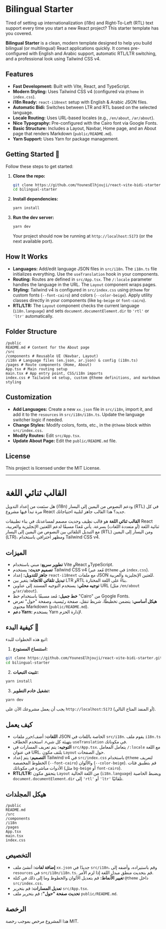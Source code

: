 # Bilingual Starter

Tired of setting up internationalization (i18n) and Right-To-Left (RTL) text support every time you start a new React project? This starter template has you covered.

**Bilingual Starter** is a clean, modern template designed to help you build bilingual (or multilingual) React applications quickly. It comes pre-configured with English and Arabic support, automatic RTL/LTR switching, and a professional look using Tailwind CSS v4.

## Features

- **Fast Development:** Built with Vite, React, and TypeScript.
- **Modern Styling:** Uses Tailwind CSS v4 (configured via `@theme` in `index.css`).
- **i18n Ready:** `react-i18next` setup with English & Arabic JSON files.
- **Automatic Bidi:** Switches between LTR and RTL based on the selected language.
- **Locale Routing:** Uses URL-based locales (e.g., `/en/about`, `/ar/about`).
- **Nice Typography:** Pre-configured with the Cairo font via Google Fonts.
- **Basic Structure:** Includes a Layout, Navbar, Home page, and an About page that renders Markdown (`public/README.md`).
- **Yarn Support:** Uses Yarn for package management.

## Getting Started 🚀

Follow these steps to get started:

1. **Clone the repo:**

   ```bash
   git clone https://github.com/YounesElhjouji/react-vite-bidi-starter.git bilingual-starter
   cd bilingual-starter
   ```

2. **Install dependencies:**

   ```bash
   yarn install
   ```

3. **Run the dev server:**

   ```bash
   yarn dev
   ```

   Your project should now be running at `http://localhost:5173` (or the next available port).

## How It Works

- **Languages:** Add/edit language JSON files in `src/i18n`. The `i18n.ts` file initializes everything. Use the `useTranslation` hook in your components.
- **Routing:** Routes are defined in `src/App.tsx`. The `/:locale` parameter handles the language in the URL. The `Layout` component wraps pages.
- **Styling:** Tailwind v4 is configured in `src/index.css` using `@theme` for custom fonts (`--font-cairo`) and colors (`--color-beige`). Apply utility classes directly in your components (like `bg-beige` or `font-cairo`).
- **RTL/LTR:** The `Layout` component checks the current language (`i18n.language`) and sets `document.documentElement.dir` to `'rtl'` or `'ltr'` automatically.

## Folder Structure

```
/public
README.md # Content for the About page
/src
/components # Reusable UI (Navbar, Layout)
/i18n # Language files (en.json, ar.json) & config (i18n.ts)
/pages # Route components (Home, About)
App.tsx # Main routing setup
main.tsx # App entry point, CSS/i18n imports
index.css # Tailwind v4 setup, custom @theme definitions, and markdown styling
```

## Customization

- **Add Languages:** Create a new `xx.json` file in `src/i18n`, import it, and add it to the `resources` in `src/i18n/i18n.ts`. Update the language switcher logic if needed.
- **Change Styles:** Modify colors, fonts, etc., in the `@theme` block within `src/index.css`.
- **Modify Routes:** Edit `src/App.tsx`.
- **Update About Page:** Edit the `public/README.md` file.

## License

This project is licensed under the MIT License.

---

# القالب ثنائي اللغة

هل سئمت من إعداد التدويل (i18n) ودعم النصوص من اليمين إلى اليسار (RTL) في كل مرة تبدأ فيها مشروع React جديد؟ هذا القالب جاهز لتلبية احتياجاتك.

**القالب ثنائي اللغة** هو قالب نظيف وحديث مصمم لمساعدتك في بناء تطبيقات React ثنائية اللغة (أو متعددة اللغات) بسرعة. يأتي مُعدًا مسبقًا لدعم اللغتين الإنجليزية والعربية، مع التبديل التلقائي بين النصوص من اليمين إلى اليسار (RTL) ومن اليسار إلى اليمين (LTR)، ومظهر احترافي باستخدام Tailwind CSS v4.

## الميزات

- **تطوير سريع:** مبني باستخدام Vite وReact وTypeScript.
- **تصميم حديث:** يستخدم Tailwind CSS v4 (مُعد عبر `@theme` في `index.css`).
- **جاهز للتدويل:** إعداد `react-i18next` مع ملفات JSON للغتين الإنجليزية والعربية.
- **تبديل تلقائي للاتجاه:** يتغير بين LTR وRTL بناءً على اللغة المختارة.
- **توجيه محلي:** يستخدم التوجيه المستند إلى عناوين URL (مثل `/en/about` و`/ar/about`).
- **خط جميل:** مُعد مسبقًا باستخدام خط "Cairo" من Google Fonts.
- **هيكل أساسي:** يتضمن تخطيطًا، شريط تنقل، صفحة رئيسية، وصفحة "حول" تعرض محتوى Markdown (`public/README.md`).
- **دعم Yarn:** يستخدم Yarn لإدارة الحزم.

## كيفية البدء 🚀

اتبع هذه الخطوات للبدء:

1. **استنساخ المستودع:**

```bash
git clone https://github.com/YounesElhjouji/react-vite-bidi-starter.git bilingual-starter
cd bilingual-starter
```

2. **تثبيت التبعيات:**

```bash
yarn install
```

3. **تشغيل خادم التطوير:**

```bash
yarn dev
```

يجب أن يعمل مشروعك الآن على `http://localhost:5173` (أو المنفذ المتاح التالي).

## كيف يعمل

- **اللغات:** أضف/حرر ملفات JSON الخاصة باللغات في `src/i18n`. يقوم ملف `i18n.ts` بتهيئة كل شيء. استخدم الخطاف `useTranslation` في مكوناتك.
- **التوجيه:** يتم تعريف المسارات في `src/App.tsx`. يتعامل المعامل `/:locale` مع اللغة في عنوان URL. يلتف مكون `Layout` حول الصفحات.
- **التصميم:** يتم إعداد Tailwind v4 في `src/index.css` باستخدام `@theme` لتعريف الخطوط المخصصة (`--font-cairo`) والألوان (`--color-beige`). قم بتطبيق فئات الأدوات مباشرة في مكوناتك (مثل `bg-beige` أو `font-cairo`).
- **RTL/LTR:** يتحقق مكون `Layout` من اللغة الحالية (`i18n.language`) ويضبط الخاصية `document.documentElement.dir` إلى `'rtl'` أو `'ltr'` تلقائيًا.

## هيكل المجلدات

```
/public
README.md
/src
/components
/i18n
/pages
App.tsx
main.tsx
index.css
```

## التخصيص

- **إضافة لغات:** أنشئ ملف `xx.json` جديدًا في `src/i18n`، وقم باستيراده، وأضفه إلى `resources` في `src/i18n/i18n.ts`. قم بتحديث منطق مبدل اللغة إذا لزم الأمر.
- **تغيير الأنماط:** قم بتعديل الألوان والخطوط وما إلى ذلك في كتلة `@theme` داخل `src/index.css`.
- **تعديل المسارات:** قم بتحرير `src/App.tsx`.
- **تحديث صفحة "حول":** قم بتحرير ملف `public/README.md`.

## الرخصة

هذا المشروع مرخص بموجب رخصة MIT.
